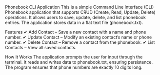 Phonebook CLI Application
This is a simple Command Line Interface (CLI) Phonebook application that supports CRUD (Create, Read, Update, Delete) operations. It allows users to save, update, delete, and list phonebook entries. The application stores data in a flat text file (phonebook.txt).

Features
✔ Add Contact – Save a new contact with a name and phone number.
✔ Update Contact – Modify an existing contact’s name or phone number.
✔ Delete Contact – Remove a contact from the phonebook.
✔ List Contacts – View all saved contacts.

How It Works
The application prompts the user for input through the terminal.
It reads and writes data to phonebook.txt, ensuring persistence.
The program ensures that phone numbers are exactly 10 digits long.
